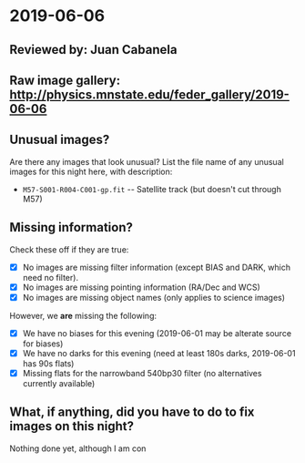 # 2019-06-06

## Reviewed by:   Juan Cabanela

## Raw image gallery: http://physics.mnstate.edu/feder_gallery/2019-06-06

## Unusual images?

Are there any images that look unusual? List the file name of any unusual images for this night here, with description:

+ `M57-S001-R004-C001-gp.fit` -- Satellite track (but doesn't cut through M57)

## Missing information?

Check these off if they are true:

- [X] No images are missing filter information (except BIAS and DARK, which need no filter).
- [X] No images are missing pointing information (RA/Dec and WCS)
- [X] No images are missing object names (only applies to science images)

However, we **are** missing the following:
- [x] We have no biases for this evening (2019-06-01 may be alterate source for biases)
- [x] We have no darks for this evening (need at least 180s darks, 2019-06-01 has 90s flats)
- [x] Missing flats for the narrowband 540bp30 filter (no alternatives currently available)

## What, if anything, did you have to do to fix images on this night?

Nothing done yet, although I am con
